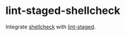 # lint-staged-shellcheck

Integrate [shellcheck][] with [lint-staged].

[shellcheck]: https://www.shellcheck.net/
[lint-staged]: https://www.npmjs.com/package/lint-staged
